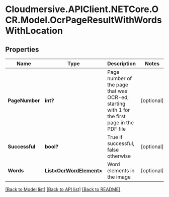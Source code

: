 # Cloudmersive.APIClient.NETCore.OCR.Model.OcrPageResultWithWordsWithLocation
## Properties

Name | Type | Description | Notes
------------ | ------------- | ------------- | -------------
**PageNumber** | **int?** | Page number of the page that was OCR-ed, starting with 1 for the first page in the PDF file | [optional] 
**Successful** | **bool?** | True if successful, false otherwise | [optional] 
**Words** | [**List&lt;OcrWordElement&gt;**](OcrWordElement.md) | Word elements in the image | [optional] 

[[Back to Model list]](../README.md#documentation-for-models) [[Back to API list]](../README.md#documentation-for-api-endpoints) [[Back to README]](../README.md)

